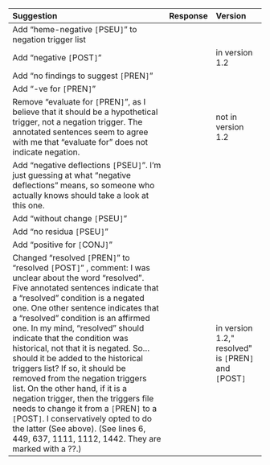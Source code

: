 |Suggestion |Response |Version |
|:----------|:--------|:-------|
| Add “heme-negative              `[`PSEU`]`” to negation trigger list |         |        |
| Add “negative                       `[`POST`]`” |         | in version 1.2  |
| Add “no findings to suggest             `[`PREN`]`” |         |        |
| Add “-ve for             `[`PREN`]`” |         |        |
|   Remove “evaluate for             `[`PREN`]`”, as I believe that it should be a hypothetical trigger, not a negation trigger. The annotated sentences seem to agree with me that “evaluate for” does not indicate negation.|         |not in version 1.2   |
|Add “negative deflections                 `[`PSEU`]`”. I’m just guessing at what “negative deflections” means, so someone who actually knows should take a look at this one. |         |        |
|Add “without change                        `[`PSEU`]`”|         |        |
|Add “no residua                    `[`PSEU`]`”|         |        |
|Add “positive for                   `[`CONJ`]`”|         |        |
|Changed “resolved                    `[`PREN`]`” to “resolved                 `[`POST`]`” , comment: I was unclear about the word “resolved”. Five annotated sentences indicate that a “resolved” condition is a negated one. One other sentence indicates that a “resolved” condition is an affirmed one. In my mind, “resolved” should indicate that the condition was historical, not that it is negated. So… should it be added to the historical triggers list? If so, it should be removed from the negation triggers list. On the other hand, if it is a negation trigger, then the triggers file needs to change it from a `[`PREN`]` to a `[`POST`]`. I conservatively opted to do the latter (See above). (See lines 6, 449, 637, 1111, 1112, 1442. They are marked with a ??.)|         | in version 1.2," resolved" is `[`PREN`]` and `[`POST`]`|